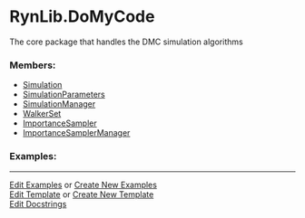 # <a id="RynLib.DoMyCode">RynLib.DoMyCode</a>
    
The core package that handles the DMC simulation algorithms

### Members:

  - [Simulation](DoMyCode/Simulation/Simulation.md)
  - [SimulationParameters](DoMyCode/Simulation/SimulationParameters.md)
  - [SimulationManager](DoMyCode/SimulationManager/SimulationManager.md)
  - [WalkerSet](DoMyCode/WalkerSet/WalkerSet.md)
  - [ImportanceSampler](DoMyCode/ImportanceSampler/ImportanceSampler.md)
  - [ImportanceSamplerManager](DoMyCode/ImportanceSamplerManager/ImportanceSamplerManager.md)

### Examples:



___

[Edit Examples](https://github.com/McCoyGroup/References/edit/gh-pages/Documentation/examples/RynLib/DoMyCode.md) or 
[Create New Examples](https://github.com/McCoyGroup/References/new/gh-pages/?filename=Documentation/examples/RynLib/DoMyCode.md) <br/>
[Edit Template](https://github.com/McCoyGroup/References/edit/gh-pages/Documentation/templates/RynLib/DoMyCode.md) or 
[Create New Template](https://github.com/McCoyGroup/References/new/gh-pages/?filename=Documentation/templates/RynLib/DoMyCode.md) <br/>
[Edit Docstrings](https://github.com/McCoyGroup/RynLib/edit/master/DoMyCode/__init__.py?message=Update%20Docs)